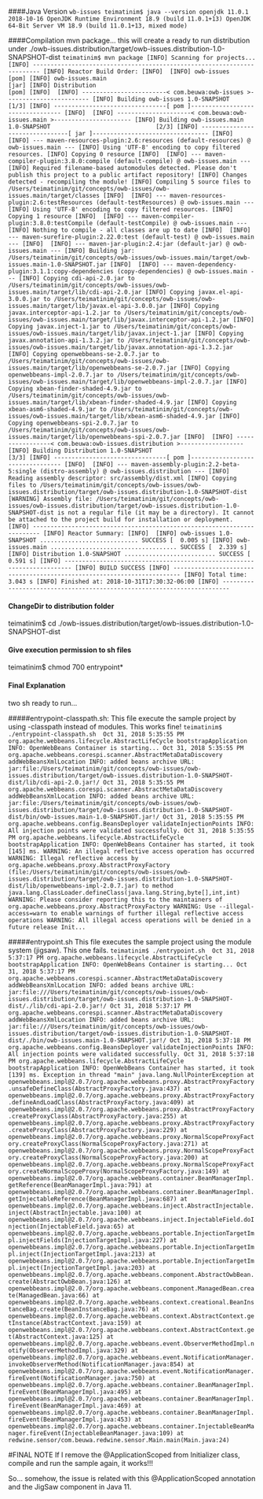####Java Version
`
wb-issues teimatinim$ java --version
openjdk 11.0.1 2018-10-16
OpenJDK Runtime Environment 18.9 (build 11.0.1+13)
OpenJDK 64-Bit Server VM 18.9 (build 11.0.1+13, mixed mode)
`

####Compilation
mvn package... this will create a ready to run distribution under ./owb-issues.distribution/target/owb-issues.distribution-1.0-SNAPSHOT-dist
`
teimatinim$ mvn package
[INFO] Scanning for projects...
[INFO] ------------------------------------------------------------------------
[INFO] Reactor Build Order:
[INFO] 
[INFO] owb-issues                                                         [pom]
[INFO] owb-issues.main                                                    [jar]
[INFO] Distribution                                                       [pom]
[INFO] 
[INFO] ------------------------< com.beuwa:owb-issues >------------------------
[INFO] Building owb-issues 1.0-SNAPSHOT                                   [1/3]
[INFO] --------------------------------[ pom ]---------------------------------
[INFO] 
[INFO] ---------------------< com.beuwa:owb-issues.main >----------------------
[INFO] Building owb-issues.main 1.0-SNAPSHOT                              [2/3]
[INFO] --------------------------------[ jar ]---------------------------------
[INFO] 
[INFO] --- maven-resources-plugin:2.6:resources (default-resources) @ owb-issues.main ---
[INFO] Using 'UTF-8' encoding to copy filtered resources.
[INFO] Copying 0 resource
[INFO] 
[INFO] --- maven-compiler-plugin:3.8.0:compile (default-compile) @ owb-issues.main ---
[INFO] Required filename-based automodules detected. Please don't publish this project to a public artifact repository!
[INFO] Changes detected - recompiling the module!
[INFO] Compiling 5 source files to /Users/teimatinim/git/concepts/owb-issues/owb-issues.main/target/classes
[INFO] 
[INFO] --- maven-resources-plugin:2.6:testResources (default-testResources) @ owb-issues.main ---
[INFO] Using 'UTF-8' encoding to copy filtered resources.
[INFO] Copying 1 resource
[INFO] 
[INFO] --- maven-compiler-plugin:3.8.0:testCompile (default-testCompile) @ owb-issues.main ---
[INFO] Nothing to compile - all classes are up to date
[INFO] 
[INFO] --- maven-surefire-plugin:2.22.0:test (default-test) @ owb-issues.main ---
[INFO] 
[INFO] --- maven-jar-plugin:2.4:jar (default-jar) @ owb-issues.main ---
[INFO] Building jar: /Users/teimatinim/git/concepts/owb-issues/owb-issues.main/target/owb-issues.main-1.0-SNAPSHOT.jar
[INFO] 
[INFO] --- maven-dependency-plugin:3.1.1:copy-dependencies (copy-dependencies) @ owb-issues.main ---
[INFO] Copying cdi-api-2.0.jar to /Users/teimatinim/git/concepts/owb-issues/owb-issues.main/target/lib/cdi-api-2.0.jar
[INFO] Copying javax.el-api-3.0.0.jar to /Users/teimatinim/git/concepts/owb-issues/owb-issues.main/target/lib/javax.el-api-3.0.0.jar
[INFO] Copying javax.interceptor-api-1.2.jar to /Users/teimatinim/git/concepts/owb-issues/owb-issues.main/target/lib/javax.interceptor-api-1.2.jar
[INFO] Copying javax.inject-1.jar to /Users/teimatinim/git/concepts/owb-issues/owb-issues.main/target/lib/javax.inject-1.jar
[INFO] Copying javax.annotation-api-1.3.2.jar to /Users/teimatinim/git/concepts/owb-issues/owb-issues.main/target/lib/javax.annotation-api-1.3.2.jar
[INFO] Copying openwebbeans-se-2.0.7.jar to /Users/teimatinim/git/concepts/owb-issues/owb-issues.main/target/lib/openwebbeans-se-2.0.7.jar
[INFO] Copying openwebbeans-impl-2.0.7.jar to /Users/teimatinim/git/concepts/owb-issues/owb-issues.main/target/lib/openwebbeans-impl-2.0.7.jar
[INFO] Copying xbean-finder-shaded-4.9.jar to /Users/teimatinim/git/concepts/owb-issues/owb-issues.main/target/lib/xbean-finder-shaded-4.9.jar
[INFO] Copying xbean-asm6-shaded-4.9.jar to /Users/teimatinim/git/concepts/owb-issues/owb-issues.main/target/lib/xbean-asm6-shaded-4.9.jar
[INFO] Copying openwebbeans-spi-2.0.7.jar to /Users/teimatinim/git/concepts/owb-issues/owb-issues.main/target/lib/openwebbeans-spi-2.0.7.jar
[INFO] 
[INFO] -----------------< com.beuwa:owb-issues.distribution >------------------
[INFO] Building Distribution 1.0-SNAPSHOT                                 [3/3]
[INFO] --------------------------------[ pom ]---------------------------------
[INFO] 
[INFO] --- maven-assembly-plugin:2.2-beta-5:single (distro-assembly) @ owb-issues.distribution ---
[INFO] Reading assembly descriptor: src/assembly/dist.xml
[INFO] Copying files to /Users/teimatinim/git/concepts/owb-issues/owb-issues.distribution/target/owb-issues.distribution-1.0-SNAPSHOT-dist
[WARNING] Assembly file: /Users/teimatinim/git/concepts/owb-issues/owb-issues.distribution/target/owb-issues.distribution-1.0-SNAPSHOT-dist is not a regular file (it may be a directory). It cannot be attached to the project build for installation or deployment.
[INFO] ------------------------------------------------------------------------
[INFO] Reactor Summary:
[INFO] 
[INFO] owb-issues 1.0-SNAPSHOT ............................ SUCCESS [  0.005 s]
[INFO] owb-issues.main .................................... SUCCESS [  2.339 s]
[INFO] Distribution 1.0-SNAPSHOT .......................... SUCCESS [  0.591 s]
[INFO] ------------------------------------------------------------------------
[INFO] BUILD SUCCESS
[INFO] ------------------------------------------------------------------------
[INFO] Total time: 3.043 s
[INFO] Finished at: 2018-10-31T17:30:32-06:00
[INFO] ------------------------------------------------------------------------
`

#### ChangeDir to distribution folder
teimatinim$ cd ./owb-issues.distribution/target/owb-issues.distribution-1.0-SNAPSHOT-dist

#### Give execution permission to sh files
teimatinim$ chmod 700 entrypoint*

#### Final Explanation
two sh ready to run...

#####entrypoint-classpath.sh:
This file execute the sample project by using -classpath instead of modules. This works fine!
`
teimatinim$ ./entrypoint-classpath.sh 
Oct 31, 2018 5:35:55 PM org.apache.webbeans.lifecycle.AbstractLifeCycle bootstrapApplication
INFO: OpenWebBeans Container is starting...
Oct 31, 2018 5:35:55 PM org.apache.webbeans.corespi.scanner.AbstractMetaDataDiscovery addWebBeansXmlLocation
INFO: added beans archive URL: jar:file:/Users/teimatinim/git/concepts/owb-issues/owb-issues.distribution/target/owb-issues.distribution-1.0-SNAPSHOT-dist/lib/cdi-api-2.0.jar!/
Oct 31, 2018 5:35:55 PM org.apache.webbeans.corespi.scanner.AbstractMetaDataDiscovery addWebBeansXmlLocation
INFO: added beans archive URL: jar:file:/Users/teimatinim/git/concepts/owb-issues/owb-issues.distribution/target/owb-issues.distribution-1.0-SNAPSHOT-dist/bin/owb-issues.main-1.0-SNAPSHOT.jar!/
Oct 31, 2018 5:35:55 PM org.apache.webbeans.config.BeansDeployer validateInjectionPoints
INFO: All injection points were validated successfully.
Oct 31, 2018 5:35:55 PM org.apache.webbeans.lifecycle.AbstractLifeCycle bootstrapApplication
INFO: OpenWebBeans Container has started, it took [145] ms.
WARNING: An illegal reflective access operation has occurred
WARNING: Illegal reflective access by org.apache.webbeans.proxy.AbstractProxyFactory (file:/Users/teimatinim/git/concepts/owb-issues/owb-issues.distribution/target/owb-issues.distribution-1.0-SNAPSHOT-dist/lib/openwebbeans-impl-2.0.7.jar) to method java.lang.ClassLoader.defineClass(java.lang.String,byte[],int,int)
WARNING: Please consider reporting this to the maintainers of org.apache.webbeans.proxy.AbstractProxyFactory
WARNING: Use --illegal-access=warn to enable warnings of further illegal reflective access operations
WARNING: All illegal access operations will be denied in a future release
Init...
`

#####entrypoint.sh
This file executes the sample project using the module system (jigsaw). This one fails.
`
teimatinim$ ./entrypoint.sh 
Oct 31, 2018 5:37:17 PM org.apache.webbeans.lifecycle.AbstractLifeCycle bootstrapApplication
INFO: OpenWebBeans Container is starting...
Oct 31, 2018 5:37:17 PM org.apache.webbeans.corespi.scanner.AbstractMetaDataDiscovery addWebBeansXmlLocation
INFO: added beans archive URL: jar:file:///Users/teimatinim/git/concepts/owb-issues/owb-issues.distribution/target/owb-issues.distribution-1.0-SNAPSHOT-dist/./lib/cdi-api-2.0.jar!/
Oct 31, 2018 5:37:17 PM org.apache.webbeans.corespi.scanner.AbstractMetaDataDiscovery addWebBeansXmlLocation
INFO: added beans archive URL: jar:file:///Users/teimatinim/git/concepts/owb-issues/owb-issues.distribution/target/owb-issues.distribution-1.0-SNAPSHOT-dist/./bin/owb-issues.main-1.0-SNAPSHOT.jar!/
Oct 31, 2018 5:37:18 PM org.apache.webbeans.config.BeansDeployer validateInjectionPoints
INFO: All injection points were validated successfully.
Oct 31, 2018 5:37:18 PM org.apache.webbeans.lifecycle.AbstractLifeCycle bootstrapApplication
INFO: OpenWebBeans Container has started, it took [139] ms.
Exception in thread "main" java.lang.NullPointerException
        at openwebbeans.impl@2.0.7/org.apache.webbeans.proxy.AbstractProxyFactory.unsafeDefineClass(AbstractProxyFactory.java:437)
        at openwebbeans.impl@2.0.7/org.apache.webbeans.proxy.AbstractProxyFactory.defineAndLoadClass(AbstractProxyFactory.java:409)
        at openwebbeans.impl@2.0.7/org.apache.webbeans.proxy.AbstractProxyFactory.createProxyClass(AbstractProxyFactory.java:255)
        at openwebbeans.impl@2.0.7/org.apache.webbeans.proxy.AbstractProxyFactory.createProxyClass(AbstractProxyFactory.java:229)
        at openwebbeans.impl@2.0.7/org.apache.webbeans.proxy.NormalScopeProxyFactory.createProxyClass(NormalScopeProxyFactory.java:271)
        at openwebbeans.impl@2.0.7/org.apache.webbeans.proxy.NormalScopeProxyFactory.createProxyClass(NormalScopeProxyFactory.java:200)
        at openwebbeans.impl@2.0.7/org.apache.webbeans.proxy.NormalScopeProxyFactory.createNormalScopeProxy(NormalScopeProxyFactory.java:149)
        at openwebbeans.impl@2.0.7/org.apache.webbeans.container.BeanManagerImpl.getReference(BeanManagerImpl.java:791)
        at openwebbeans.impl@2.0.7/org.apache.webbeans.container.BeanManagerImpl.getInjectableReference(BeanManagerImpl.java:687)
        at openwebbeans.impl@2.0.7/org.apache.webbeans.inject.AbstractInjectable.inject(AbstractInjectable.java:100)
        at openwebbeans.impl@2.0.7/org.apache.webbeans.inject.InjectableField.doInjection(InjectableField.java:65)
        at openwebbeans.impl@2.0.7/org.apache.webbeans.portable.InjectionTargetImpl.injectFields(InjectionTargetImpl.java:227)
        at openwebbeans.impl@2.0.7/org.apache.webbeans.portable.InjectionTargetImpl.inject(InjectionTargetImpl.java:213)
        at openwebbeans.impl@2.0.7/org.apache.webbeans.portable.InjectionTargetImpl.inject(InjectionTargetImpl.java:203)
        at openwebbeans.impl@2.0.7/org.apache.webbeans.component.AbstractOwbBean.create(AbstractOwbBean.java:126)
        at openwebbeans.impl@2.0.7/org.apache.webbeans.component.ManagedBean.create(ManagedBean.java:66)
        at openwebbeans.impl@2.0.7/org.apache.webbeans.context.creational.BeanInstanceBag.create(BeanInstanceBag.java:76)
        at openwebbeans.impl@2.0.7/org.apache.webbeans.context.AbstractContext.getInstance(AbstractContext.java:159)
        at openwebbeans.impl@2.0.7/org.apache.webbeans.context.AbstractContext.get(AbstractContext.java:125)
        at openwebbeans.impl@2.0.7/org.apache.webbeans.event.ObserverMethodImpl.notify(ObserverMethodImpl.java:329)
        at openwebbeans.impl@2.0.7/org.apache.webbeans.event.NotificationManager.invokeObserverMethod(NotificationManager.java:854)
        at openwebbeans.impl@2.0.7/org.apache.webbeans.event.NotificationManager.fireEvent(NotificationManager.java:750)
        at openwebbeans.impl@2.0.7/org.apache.webbeans.container.BeanManagerImpl.fireEvent(BeanManagerImpl.java:495)
        at openwebbeans.impl@2.0.7/org.apache.webbeans.container.BeanManagerImpl.fireEvent(BeanManagerImpl.java:469)
        at openwebbeans.impl@2.0.7/org.apache.webbeans.container.BeanManagerImpl.fireEvent(BeanManagerImpl.java:453)
        at openwebbeans.impl@2.0.7/org.apache.webbeans.container.InjectableBeanManager.fireEvent(InjectableBeanManager.java:109)
        at redwine.sensor/com.beuwa.redwine.sensor.Main.main(Main.java:24)
`

#FINAL NOTE
If I remove the @ApplicationScoped from Initializer class, compile and run the sample again, it works!!!

So... somehow, the issue is related with this @ApplicationScoped annotation and the JigSaw component in Java 11.
